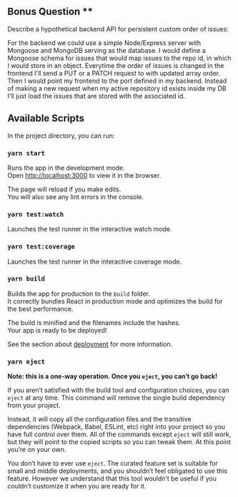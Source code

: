 ## Bonus Question **

Describe a hypothetical backend API for persistent custom order of issues:

For the backend we could use a simple Node/Express server with Mongoose and MongoDB serving as the database. I would define a Mongoose schema for issues that would map issues to the repo id, in which I would store in an object. Everytime the order of issues is changed in the frontend I'll send a PUT or a PATCH request to with updated array order. Then I would point my frontend to the port defined in my backend. Instead of making a new request when my active repository id exists inside my DB I'll just load the issues that are stored with the associated id. 

## Available Scripts

In the project directory, you can run:

### `yarn start`

Runs the app in the development mode.<br />
Open [http://localhost:3000](http://localhost:3000) to view it in the browser.

The page will reload if you make edits.<br />
You will also see any lint errors in the console.

### `yarn test:watch`

Launches the test runner in the interactive watch mode.<br />

### `yarn test:coverage`

Launches the test runner in the interactive coverage mode.<br />

### `yarn build`

Builds the app for production to the `build` folder.<br />
It correctly bundles React in production mode and optimizes the build for the best performance.

The build is minified and the filenames include the hashes.<br />
Your app is ready to be deployed!

See the section about [deployment](https://facebook.github.io/create-react-app/docs/deployment) for more information.

### `yarn eject`

**Note: this is a one-way operation. Once you `eject`, you can’t go back!**

If you aren’t satisfied with the build tool and configuration choices, you can `eject` at any time. This command will remove the single build dependency from your project.

Instead, it will copy all the configuration files and the transitive dependencies (Webpack, Babel, ESLint, etc) right into your project so you have full control over them. All of the commands except `eject` will still work, but they will point to the copied scripts so you can tweak them. At this point you’re on your own.

You don’t have to ever use `eject`. The curated feature set is suitable for small and middle deployments, and you shouldn’t feel obligated to use this feature. However we understand that this tool wouldn’t be useful if you couldn’t customize it when you are ready for it.


